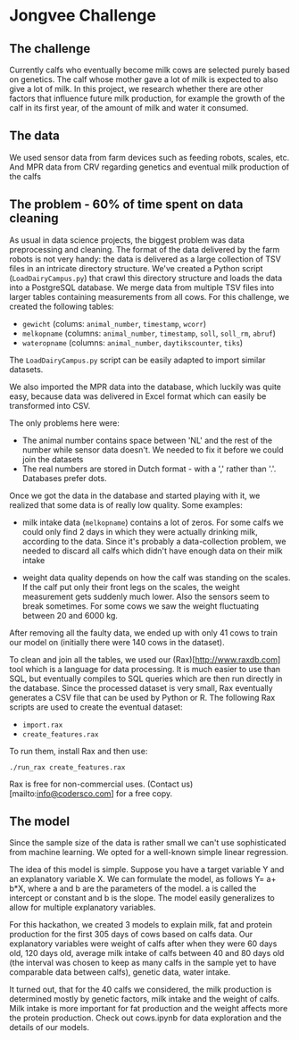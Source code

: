 # Jongvee Challenge


## The challenge

Currently calfs who eventually become milk cows are selected purely based on genetics. The calf whose mother gave a lot of milk is expected to also give a lot of milk. In this project, we research whether there are other factors that influence future milk production, for example the growth of the calf in its first year, of the amount of milk and water it consumed.

## The data

We used sensor data from farm devices such as feeding robots, scales, etc. And MPR data from CRV regarding genetics and eventual milk production of the calfs

## The problem - 60% of time spent on data cleaning

As usual in data science projects, the biggest problem was data preprocessing and cleaning. The format of the data delivered by the farm robots is not very handy: the data is delivered as a large collection of TSV files in an intricate directory structure. We've created a Python script (`LoadDairyCampus.py`) that crawl this directory structure and loads the data into a PostgreSQL database. We merge data from multiple TSV files into larger tables containing measurements from all cows. For this challenge, we created the following tables:

* `gewicht` (colums: `animal_number`, `timestamp`, `wcorr`)
* `melkopname` (columns: `animal_number`, `timestamp`, `soll`, `soll_rm`, `abruf`)
* `wateropname` (columns: `animal_number`, `daytikscounter`, `tiks`)

The `LoadDairyCampus.py` script can be easily adapted to import similar datasets.

We also imported the MPR data into the database, which luckily was quite easy, because data was delivered in Excel format which can easily be transformed into CSV.

The only problems here were:
* The animal number contains space between 'NL' and the rest of the number while sensor data doesn't. We needed to fix it before we could join the datasets
* The real numbers are stored in Dutch format - with a ',' rather than '.'. Databases prefer dots.

Once we got the data in the database and started playing with it, we realized that some data is of really low quality. Some examples:

* milk intake data (`melkopname`) contains a lot of zeros. For some calfs we could only find 2 days in which they were actually drinking milk, according to the data. Since it's probably a data-collection problem, we needed to discard all calfs which didn't have enough data on their milk intake

* weight data quality depends on how the calf was standing on the scales. If the calf put only their front legs on the scales, the weight measurement gets suddenly much lower. Also the sensors seem to break sometimes. For some cows we saw the weight fluctuating between 20 and 6000 kg.

After removing all the faulty data, we ended up with only 41 cows to train our model on (initially there were 140 cows in the dataset).

To clean and join all the tables, we used our (Rax)[http://www.raxdb.com] tool which is a language for data processing. It is much easier to use than SQL, but eventually compiles to SQL queries which are then run directly in the database. Since the processed dataset is very small, Rax eventually generates a CSV file that can be used by Python or R. The following Rax scripts are used to create the eventual dataset:

* `import.rax`
* `create_features.rax`

To run them, install Rax and then use:

`./run_rax create_features.rax`

Rax is free for non-commercial uses. (Contact us)[mailto:info@codersco.com] for a free copy.

## The model
Since the sample size of the data is rather small we can't use sophisticated from machine learning. We opted for a well-known simple linear regression.

The idea of this model is simple. Suppose you have a target variable Y and an explanatory variable X. We can formulate the model, as follows
Y= a+ b*X, where a and b are the parameters of the model. a is called the intercept or constant and b is the slope. The model easily generalizes to allow for multiple explanatory variables.

For this hackathon, we created 3 models to explain milk, fat and protein production for the first 305 days of cows based on calfs data. Our explanatory variables were weight of calfs after when they were 60 days old, 120 days old, average milk intake of calfs between 40 and 80 days old (the interval was chosen to keep as many calfs in the sample yet to have comparable data between calfs), genetic data, water intake.

It turned out, that for the 40 calfs we considered, the milk production is determined mostly by genetic factors, milk intake and the weight of calfs. Milk intake is more important for fat production and the weight affects more the protein production. Check out cows.ipynb for data exploration and the details of our models. 
